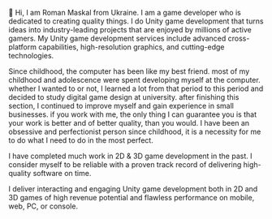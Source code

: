 👋 Hi, I am Roman Maskal from Ukraine. I am a game developer who is dedicated to creating quality things. I do Unity game development that turns ideas into industry-leading projects that are enjoyed by millions of active gamers. My Unity game development services include advanced cross-platform capabilities, high-resolution graphics, and cutting-edge technologies.


Since childhood, the computer has been like my best friend. most of my childhood and adolescence were spent developing myself at the computer. whether I wanted to or not, I learned a lot from that period to this period and decided to study digital game design at university. after finishing this section, I continued to improve myself and gain experience in small businesses. if you work with me, the only thing I can guarantee you is that your work is better and of better quality, than you would. I have been an obsessive and perfectionist person since childhood, it is a necessity for me to do what I need to do in the most perfect.

I have completed much work in 2D & 3D game development in the past. I consider myself to be reliable with a proven track record of delivering high-quality software on time.

I deliver interacting and engaging Unity game development both in 2D and 3D games of high revenue potential and flawless performance on mobile, web, PC, or console.

